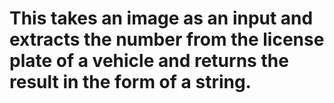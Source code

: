 # This takes an image as an input and extracts the number from the license plate of a vehicle and returns the result in the form of a string.
